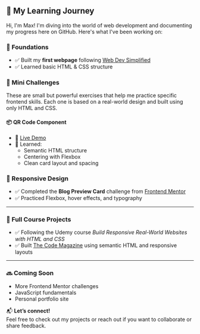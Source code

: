 ## 🚀 My Learning Journey

Hi, I'm Max! I'm diving into the world of web development and documenting my progress here on GitHub. Here's what I've been working on:

### 🧱 Foundations
- ✅ Built my **first webpage** following [Web Dev Simplified](https://max-mendes91.github.io/Band-Website/)
- ✅ Learned basic HTML & CSS structure


### 🧪 Mini Challenges

These are small but powerful exercises that help me practice specific frontend skills. Each one is based on a real-world design and built using only HTML and CSS.

#### 📦 QR Code Component
- 🔗 [Live Demo](https://max-mendes91.github.io/QR-Code/)
- 🧠 Learned:
  - Semantic HTML structure
  - Centering with Flexbox
  - Clean card layout and spacing

### 🎨 Responsive Design
- ✅ Completed the **Blog Preview Card** challenge from [Frontend Mentor](https://max-mendes91.github.io/Blog-Preview-card/)
- ✅ Practiced Flexbox, hover effects, and typography
---

### 📖 Full Course Projects
- ✅ Following the Udemy course *Build Responsive Real-World Websites with HTML and CSS*
- ✅ Built [The Code Magazine](https://max-mendes91.github.io/The-Code-Magazine/) using semantic HTML and responsive layouts
---

### 🔜 Coming Soon
- More Frontend Mentor challenges
- JavaScript fundamentals
- Personal portfolio site

📬 **Let’s connect!**  
Feel free to check out my projects or reach out if you want to collaborate or share feedback.


